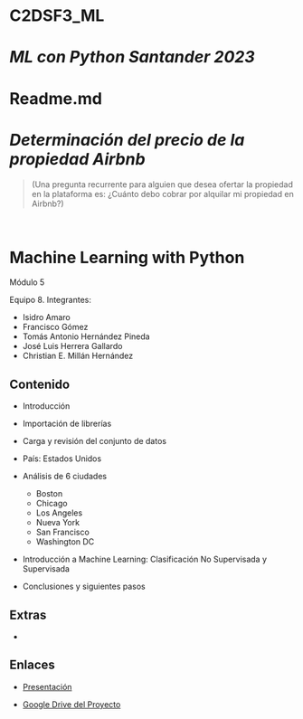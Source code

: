 # C2DSF3_ML

# ***ML con Python Santander 2023***

# Readme.md

# ***Determinación del precio de la propiedad Airbnb***

> (Una pregunta recurrente para alguien que desea ofertar la propiedad en la plataforma es: ¿Cuánto debo cobrar por alquilar mi propiedad en Airbnb?)
<BR>

# Machine  Learning  with Python

Módulo 5

Equipo 8. Integrantes:

* Isidro Amaro
* Francisco Gómez
* Tomás Antonio Hernández Pineda
* José Luis Herrera Gallardo
* Christian E. Millán Hernández

## Contenido

* Introducción
* Importación de librerías
* Carga y revisión del conjunto de datos
* País: Estados Unidos
* Análisis de 6 ciudades
  * Boston
  * Chicago
  * Los Angeles
  * Nueva York
  * San Francisco
  * Washington DC

* Introducción a Machine Learning: Clasificación No Supervisada y Supervisada
* Conclusiones y siguientes pasos

## Extras

*

## Enlaces

* [Presentación](https://docs.google.com/presentation/d/1ceVGlDCweVPI7TXipkAGSa1r2PmDRVvy/edit?usp=share_link&ouid=114487294612860477624&rtpof=true&sd=true)

* [Google Drive del Proyecto](https://drive.google.com/drive/folders/1Miypy7I1SoBcB5VzN9_QkNBG_lgsaSCF?usp=share_link)
